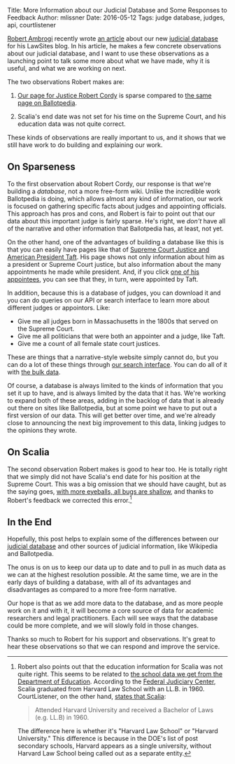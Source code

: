Title: More Information about our Judicial Database and Some Responses to Feedback
Author: mlissner
Date: 2016-05-12
Tags: judge database, judges, api, courtlistener


[Robert Ambrogi][bob] recently wrote [an article][r] about our new [judicial database][jdb] for his LawSites blog. In his article, he makes a few concrete observations about our judicial database, and I want to use these observations as a launching point to talk some more about what we have made, why it is useful, and what we are working on next.

The two observations Robert makes are:

1. [Our page for Justice Robert Cordy][jrc] is sparse compared to [the same page on Ballotpedia][baller].

1. Scalia's end date was not set for his time on the Supreme Court, and his education data was not quite correct.

These kinds of observations are really important to us, and it shows that we still have work to do building and explaining our work.


## On Sparseness

To the first observation about Robert Cordy, our response is that we're building a *database*, not a more free-form wiki. Unlike the incredible work Ballotpedia is doing, which allows almost any kind of information, our work is focused on gathering specific facts about judges and appointing officials. This approach has pros and cons, and Robert is fair to point out that our data about this important judge is fairly sparse. He's right, we *don't* have all of the narrative and other information that Ballotpedia has, at least, not yet.

On the other hand, one of the advantages of building a database like this is that you can easily have pages like that of [Supreme Court Justice and American President Taft][t]. His page shows not only information about him as a president or Supreme Court justice, but also information about the many appointments he made while president. And, if you click [one of his appointees][app], you can see that they, in turn, were appointed by Taft.

In addition, because this is a database of judges, you can download it and you can do queries on our API or search interface to learn more about different judges or appointors. Like:

 - Give me all judges born in Massachusetts in the 1800s that served on the Supreme Court.
 - Give me all politicians that were both an appointer and a judge, like Taft.
 - Give me a count of all female state court justices.

These are things that a narrative-style website simply cannot do, but you can do a lot of these things through [our search interface][psearch]. You can do all of it with [the bulk data][bulk].

Of course, a database is always limited to the kinds of information that you set it up to have, and is always limited by the data that it has. We're working to expand both of these areas, adding in the backlog of data that is already out there on sites like Ballotpedia, but at some point we have to put out a first version of our data. This will get better over time, and we're already close to announcing the next big improvement to this data, linking judges to the opinions they wrote.


## On Scalia

The second observation Robert makes is good to hear too. He is totally right that we simply did not have Scalia's end date for his position at the Supreme Court. This was a big omission that we should have caught, but as the saying goes, [with more eyeballs, all bugs are shallow][eyes], and thanks to Robert's feedback we corrected this error.[^1]


## In the End

Hopefully, this post helps to explain some of the differences between our [judicial database][jdb] and other sources of judicial information, like Wikipedia and Ballotpedia.

The onus is on us to keep our data up to date and to pull in as much data as we can at the highest resolution possible. At the same time, we are in the early days of building a database, with all of its advantages and disadvantages as compared to a more free-form narrative.

Our hope is that as we add more data to the database, and as more people work on it and with it, it will become a core source of data for academic researchers and legal practitioners. Each will see ways that the database could be more complete, and we will slowly fold in those changes.

Thanks so much to Robert for his support and observations. It's great to hear these observations so that we can respond and improve the service.

[^1]: Robert also points out that the education information for Scalia was not quite right. This seems to be related to [the school data we get from the Department of Education][doe]. According to the [Federal Judiciary Center][fjc], Scalia graduated from Harvard Law School with an LL.B. in 1960. CourtListener, on the other hand, [states that Scalia][scalia]:

      > Attended Harvard University and received a Bachelor of Laws (e.g. LL.B) in 1960.

      The difference here is whether it's "Harvard Law School" or "Harvard University." This difference is because in the DOE's list of post secondary schools, Harvard appears as a single university, without Harvard Law School being called out as a separate entity.


[fjc]: http://www.fjc.gov/servlet/nGetInfo?jid=2108&cid=999&ctype=na&instate=na
[bob]: http://www.lawsitesblog.com/about
[r]: http://www.lawsitesblog.com/2016/05/free-law-project-nationwide-database-judges.html
[jdb]: {filename}/pages/judge_database.md
[baller]: https://ballotpedia.org
[t]: https://www.courtlistener.com/person/26/william-howard-taft/
[app]: https://www.courtlistener.com/person/1990/horace-harmon-lurton/
[eyes]: https://en.wikipedia.org/wiki/Linus%27s_Law
[doe]: https://inventory.data.gov/dataset/032e19b4-5a90-41dc-83ff-6e4cd234f565/resource/38625c3d-5388-4c16-a30f-d105432553a4
[scalia]: https://www.courtlistener.com/person/2852/antonin-scalia/
[jrc]: https://www.courtlistener.com/person/4722/robert-j-cordy/
[psearch]: https://www.courtlistener.com/?type=p
[bulk]: https://www.courtlistener.com/api/bulk-info/#judge-data
